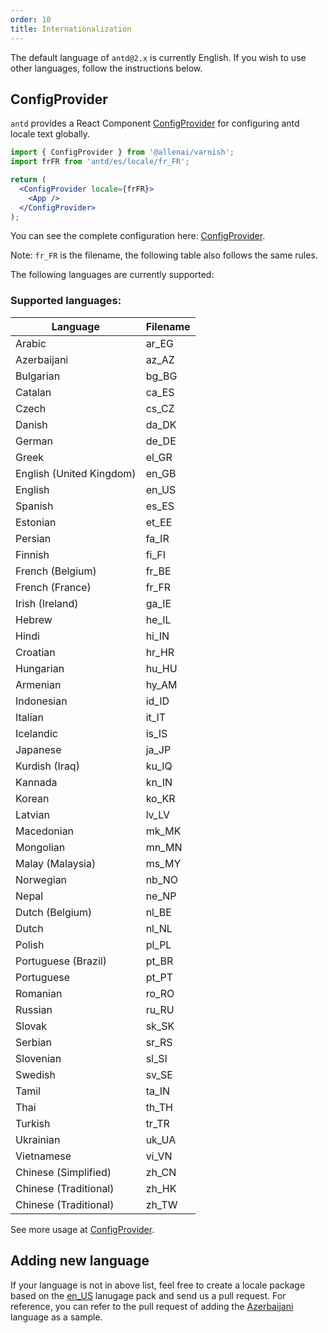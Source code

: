 ```yaml
---
order: 10
title: Internationalization
---
```


The default language of `antd@2.x` is currently English. If you wish to use other languages, follow the instructions below.

## ConfigProvider

`antd` provides a React Component [ConfigProvider](/components/config-provider) for configuring antd locale text globally.

```jsx
import { ConfigProvider } from '@allenai/varnish';
import frFR from 'antd/es/locale/fr_FR';

return (
  <ConfigProvider locale={frFR}>
    <App />
  </ConfigProvider>
);
```

You can see the complete configuration here: [ConfigProvider](/components/config-provider).

Note: `fr_FR` is the filename, the following table also follows the same rules.

The following languages are currently supported:

### Supported languages:

| Language                 | Filename |
| ------------------------ | -------- |
| Arabic                   | ar_EG    |
| Azerbaijani              | az_AZ    |
| Bulgarian                | bg_BG    |
| Catalan                  | ca_ES    |
| Czech                    | cs_CZ    |
| Danish                   | da_DK    |
| German                   | de_DE    |
| Greek                    | el_GR    |
| English (United Kingdom) | en_GB    |
| English                  | en_US    |
| Spanish                  | es_ES    |
| Estonian                 | et_EE    |
| Persian                  | fa_IR    |
| Finnish                  | fi_FI    |
| French (Belgium)         | fr_BE    |
| French (France)          | fr_FR    |
| Irish (Ireland)          | ga_IE    |
| Hebrew                   | he_IL    |
| Hindi                    | hi_IN    |
| Croatian                 | hr_HR    |
| Hungarian                | hu_HU    |
| Armenian                 | hy_AM    |
| Indonesian               | id_ID    |
| Italian                  | it_IT    |
| Icelandic                | is_IS    |
| Japanese                 | ja_JP    |
| Kurdish (Iraq)           | ku_IQ    |
| Kannada                  | kn_IN    |
| Korean                   | ko_KR    |
| Latvian                  | lv_LV    |
| Macedonian               | mk_MK    |
| Mongolian                | mn_MN    |
| Malay (Malaysia)         | ms_MY    |
| Norwegian                | nb_NO    |
| Nepal                    | ne_NP    |
| Dutch (Belgium)          | nl_BE    |
| Dutch                    | nl_NL    |
| Polish                   | pl_PL    |
| Portuguese (Brazil)      | pt_BR    |
| Portuguese               | pt_PT    |
| Romanian                 | ro_RO    |
| Russian                  | ru_RU    |
| Slovak                   | sk_SK    |
| Serbian                  | sr_RS    |
| Slovenian                | sl_SI    |
| Swedish                  | sv_SE    |
| Tamil                    | ta_IN    |
| Thai                     | th_TH    |
| Turkish                  | tr_TR    |
| Ukrainian                | uk_UA    |
| Vietnamese               | vi_VN    |
| Chinese (Simplified)     | zh_CN    |
| Chinese (Traditional)    | zh_HK    |
| Chinese (Traditional)    | zh_TW    |

See more usage at [ConfigProvider](/components/config-provider).

## Adding new language

If your language is not in above list, feel free to create a locale package based on the [en_US](https://github.com/ant-design/ant-design/blob/master/components/locale/en_US.tsx) lanugage pack and send us a pull request. For reference, you can refer to the pull request of adding the [Azerbaijani](https://github.com/ant-design/ant-design/pull/21387) language as a sample.
